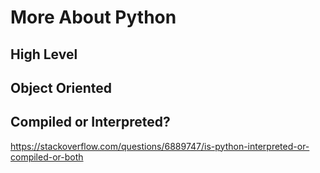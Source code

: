 # More About Python

## High Level

## Object Oriented

## Compiled or Interpreted?
https://stackoverflow.com/questions/6889747/is-python-interpreted-or-compiled-or-both